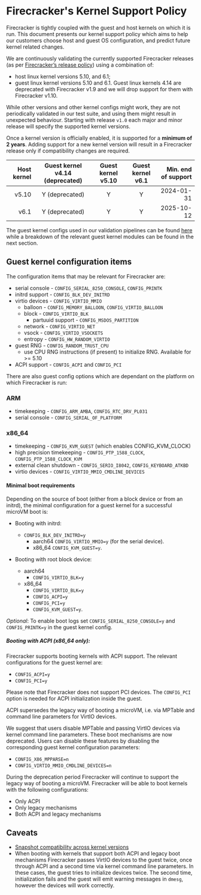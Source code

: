 # Firecracker's Kernel Support Policy

Firecracker is tightly coupled with the guest and host kernels on which it is
run. This document presents our kernel support policy which aims to help our
customers choose host and guest OS configuration, and predict future kernel
related changes.

We are continuously validating the currently supported Firecracker releases (as
per [Firecracker’s release policy](../docs/RELEASE_POLICY.md)) using a
combination of:

- host linux kernel versions 5.10, and 6.1;
- guest linux kernel versions 5.10 and 6.1. Guest linux kernels 4.14 are
  deprecated with Firecracker v1.9 and we will drop support for them with
  Firecracker v1.10.

While other versions and other kernel configs might work, they are not
periodically validated in our test suite, and using them might result in
unexpected behaviour. Starting with release `v1.0` each major and minor release
will specify the supported kernel versions.

Once a kernel version is officially enabled, it is supported for a **minimum of
2 years**. Adding support for a new kernel version will result in a Firecracker
release only if compatibility changes are required.

| Host kernel | Guest kernel v4.14 (deprecated) | Guest kernel v5.10 | Guest kernel v6.1 | Min. end of support |
| ----------: | :-----------------------------: | :----------------: | :---------------: | ------------------: |
|       v5.10 |         Y (deprecated)          |         Y          |         Y         |          2024-01-31 |
|        v6.1 |         Y (deprecated)          |         Y          |         Y         |          2025-10-12 |

The guest kernel configs used in our validation pipelines can be found
[here](../resources/guest_configs/) while a breakdown of the relevant guest
kernel modules can be found in the next section.

## Guest kernel configuration items

The configuration items that may be relevant for Firecracker are:

- serial console - `CONFIG_SERIAL_8250_CONSOLE`, `CONFIG_PRINTK`
- initrd support - `CONFIG_BLK_DEV_INITRD`
- virtio devices - `CONFIG_VIRTIO_MMIO`
  - balloon - `CONFIG_MEMORY_BALLOON`, `CONFIG_VIRTIO_BALLOON`
  - block - `CONFIG_VIRTIO_BLK`
    - partuuid support - `CONFIG_MSDOS_PARTITION`
  - network - `CONFIG_VIRTIO_NET`
  - vsock - `CONFIG_VIRTIO_VSOCKETS`
  - entropy - `CONFIG_HW_RANDOM_VIRTIO`
- guest RNG - `CONFIG_RANDOM_TRUST_CPU`
  - use CPU RNG instructions (if present) to initialize RNG. Available for >=
    5.10
- ACPI support - `CONFIG_ACPI` and `CONFIG_PCI`

There are also guest config options which are dependant on the platform on which
Firecracker is run:

### ARM

- timekeeping - `CONFIG_ARM_AMBA`, `CONFIG_RTC_DRV_PL031`
- serial console - `CONFIG_SERIAL_OF_PLATFORM`

### x86_64

- timekeeping - `CONFIG_KVM_GUEST` (which enables CONFIG_KVM_CLOCK)
- high precision timekeeping - `CONFIG_PTP_1588_CLOCK`,
  `CONFIG_PTP_1588_CLOCK_KVM`
- external clean shutdown - `CONFIG_SERIO_I8042`, `CONFIG_KEYBOARD_ATKBD`
- virtio devices - `CONFIG_VIRTIO_MMIO_CMDLINE_DEVICES`

#### Minimal boot requirements

Depending on the source of boot (either from a block device or from an initrd),
the minimal configuration for a guest kernel for a successful microVM boot is:

- Booting with initrd:

  - `CONFIG_BLK_DEV_INITRD=y`
    - aarch64 `CONFIG_VIRTIO_MMIO=y` (for the serial device).
    - x86_64 `CONFIG_KVM_GUEST=y`.

- Booting with root block device:

  - aarch64
    - `CONFIG_VIRTIO_BLK=y`
  - x86_64
    - `CONFIG_VIRTIO_BLK=y`
    - `CONFIG_ACPI=y`
    - `CONFIG_PCI=y`
    - `CONFIG_KVM_GUEST=y`.

*Optional*: To enable boot logs set `CONFIG_SERIAL_8250_CONSOLE=y` and
`CONFIG_PRINTK=y` in the guest kernel config.

##### Booting with ACPI (x86_64 only):

Firecracker supports booting kernels with ACPI support. The relevant
configurations for the guest kernel are:

- `CONFIG_ACPI=y`
- `CONFIG_PCI=y`

Please note that Firecracker does not support PCI devices. The `CONFIG_PCI`
option is needed for ACPI initialization inside the guest.

ACPI supersedes the legacy way of booting a microVM, i.e. via MPTable and
command line parameters for VirtIO devices.

We suggest that users disable MPTable and passing VirtIO devices via kernel
command line parameters. These boot mechanisms are now deprecated. Users can
disable these features by disabling the corresponding guest kernel configuration
parameters:

- `CONFIG_X86_MPPARSE=n`
- `CONFIG_VIRTIO_MMIO_CMDLINE_DEVICES=n`

During the deprecation period Firecracker will continue to support the legacy
way of booting a microVM. Firecracker will be able to boot kernels with the
following configurations:

- Only ACPI
- Only legacy mechanisms
- Both ACPI and legacy mechanisms

## Caveats

- [Snapshot compatibility across kernel versions](snapshotting/snapshot-support.md#snapshot-compatibility-across-kernel-versions)
- When booting with kernels that support both ACPI and legacy boot mechanisms
  Firecracker passes VirtIO devices to the guest twice, once through ACPI and a
  second time via kernel command line parameters. In these cases, the guest
  tries to initialize devices twice. The second time, initialization fails and
  the guest will emit warning messages in `dmesg`, however the devices will work
  correctly.
